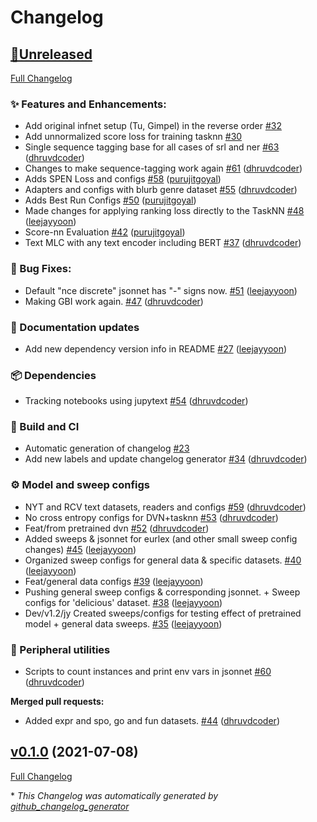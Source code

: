 # Changelog

## [🚧Unreleased](https://github.com/iesl/structured_prediction_baselines/tree/HEAD)

[Full Changelog](https://github.com/iesl/structured_prediction_baselines/compare/v0.1.0...HEAD)

### ✨ Features and Enhancements:

- Add original infnet setup \(Tu, Gimpel\) in the reverse order  [\#32](https://github.com/iesl/structured_prediction_baselines/issues/32)
- Add unnormalized score loss for training tasknn [\#30](https://github.com/iesl/structured_prediction_baselines/issues/30)
- Single sequence tagging base for all cases of srl and ner [\#63](https://github.com/iesl/structured_prediction_baselines/pull/63) ([dhruvdcoder](https://github.com/dhruvdcoder))
- Changes to make sequence-tagging work again [\#61](https://github.com/iesl/structured_prediction_baselines/pull/61) ([dhruvdcoder](https://github.com/dhruvdcoder))
- Adds SPEN Loss and configs [\#58](https://github.com/iesl/structured_prediction_baselines/pull/58) ([purujitgoyal](https://github.com/purujitgoyal))
- Adapters and configs with blurb genre dataset [\#55](https://github.com/iesl/structured_prediction_baselines/pull/55) ([dhruvdcoder](https://github.com/dhruvdcoder))
- Adds Best Run Configs [\#50](https://github.com/iesl/structured_prediction_baselines/pull/50) ([purujitgoyal](https://github.com/purujitgoyal))
- Made changes for applying ranking loss directly to the TaskNN [\#48](https://github.com/iesl/structured_prediction_baselines/pull/48) ([leejayyoon](https://github.com/leejayyoon))
- Score-nn Evaluation [\#42](https://github.com/iesl/structured_prediction_baselines/pull/42) ([purujitgoyal](https://github.com/purujitgoyal))
- Text MLC with any text encoder including BERT [\#37](https://github.com/iesl/structured_prediction_baselines/pull/37) ([dhruvdcoder](https://github.com/dhruvdcoder))

### 🐛 Bug Fixes:

- Default "nce discrete" jsonnet has "-" signs now. [\#51](https://github.com/iesl/structured_prediction_baselines/pull/51) ([leejayyoon](https://github.com/leejayyoon))
- Making GBI work again. [\#47](https://github.com/iesl/structured_prediction_baselines/pull/47) ([dhruvdcoder](https://github.com/dhruvdcoder))

### 📖 Documentation updates

- Add new dependency version info in README [\#27](https://github.com/iesl/structured_prediction_baselines/pull/27) ([leejayyoon](https://github.com/leejayyoon))

### 📦 Dependencies

- Tracking notebooks using jupytext [\#54](https://github.com/iesl/structured_prediction_baselines/pull/54) ([dhruvdcoder](https://github.com/dhruvdcoder))

### 👷 Build and CI

- Automatic generation of changelog [\#23](https://github.com/iesl/structured_prediction_baselines/issues/23)
- Add new labels and update changelog generator [\#34](https://github.com/iesl/structured_prediction_baselines/pull/34) ([dhruvdcoder](https://github.com/dhruvdcoder))

### ⚙️  Model and sweep configs

- NYT and RCV text datasets, readers and configs [\#59](https://github.com/iesl/structured_prediction_baselines/pull/59) ([dhruvdcoder](https://github.com/dhruvdcoder))
- No cross entropy configs for DVN+tasknn [\#53](https://github.com/iesl/structured_prediction_baselines/pull/53) ([dhruvdcoder](https://github.com/dhruvdcoder))
- Feat/from pretrained dvn [\#52](https://github.com/iesl/structured_prediction_baselines/pull/52) ([dhruvdcoder](https://github.com/dhruvdcoder))
- Added sweeps & jsonnet for eurlex \(and other small sweep config changes\) [\#45](https://github.com/iesl/structured_prediction_baselines/pull/45) ([leejayyoon](https://github.com/leejayyoon))
- Organized sweep configs for general data & specific datasets. [\#40](https://github.com/iesl/structured_prediction_baselines/pull/40) ([leejayyoon](https://github.com/leejayyoon))
- Feat/general data configs [\#39](https://github.com/iesl/structured_prediction_baselines/pull/39) ([leejayyoon](https://github.com/leejayyoon))
- Pushing general sweep configs & corresponding jsonnet. + Sweep configs for 'delicious' dataset. [\#38](https://github.com/iesl/structured_prediction_baselines/pull/38) ([leejayyoon](https://github.com/leejayyoon))
- Dev/v1.2/jy  Created sweeps/configs for testing effect of pretrained model + general data sweeps.  [\#35](https://github.com/iesl/structured_prediction_baselines/pull/35) ([leejayyoon](https://github.com/leejayyoon))

### 🧪 Peripheral utilities

- Scripts to count instances and print env vars in jsonnet [\#60](https://github.com/iesl/structured_prediction_baselines/pull/60) ([dhruvdcoder](https://github.com/dhruvdcoder))

**Merged pull requests:**

- Added expr and spo, go and fun datasets. [\#44](https://github.com/iesl/structured_prediction_baselines/pull/44) ([dhruvdcoder](https://github.com/dhruvdcoder))

## [v0.1.0](https://github.com/iesl/structured_prediction_baselines/tree/v0.1.0) (2021-07-08)

[Full Changelog](https://github.com/iesl/structured_prediction_baselines/compare/ef23891a32a0dcc7b9ca02a8c11e008cbe412dbb...v0.1.0)



\* *This Changelog was automatically generated by [github_changelog_generator](https://github.com/github-changelog-generator/github-changelog-generator)*
